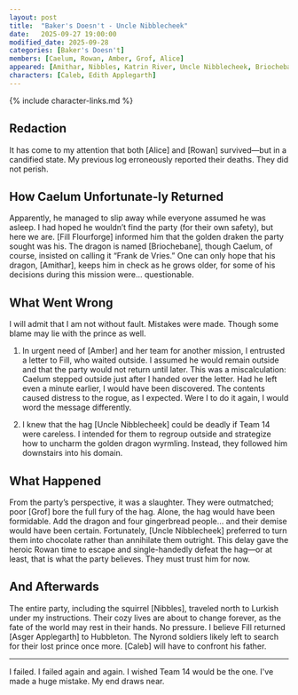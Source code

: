 ```yaml
---
layout: post
title:  "Baker's Doesn't - Uncle Nibblecheek"
date:   2025-09-27 19:00:00
modified_date: 2025-09-28
categories: [Baker's Doesn't]
members: [Caelum, Rowan, Amber, Grof, Alice]
appeared: [Amithar, Nibbles, Katrin River, Uncle Nibblecheek, Briochebane, Fill Flourforge, Bubba Wugga]
characters: [Caleb, Edith Applegarth]
---
```

{% include character-links.md %}

## Redaction
It has come to my attention that both [Alice] and [Rowan] survived—but in a candified state. My previous log erroneously reported their deaths. They did not perish.

## How Caelum Unfortunate-ly Returned
Apparently, he managed to slip away while everyone assumed he was asleep. I had hoped he wouldn’t find the party (for their own safety), but here we are. [Fill Flourforge] informed him that the golden draken the party sought was his. The dragon is named [Briochebane], though Caelum, of course, insisted on calling it “Frank de Vries.” One can only hope that his dragon, [Amithar], keeps him in check as he grows older, for some of his decisions during this mission were… questionable.

## What Went Wrong
I will admit that I am not without fault. Mistakes were made. Though some blame may lie with the prince as well.

1. In urgent need of [Amber] and her team for another mission, I entrusted a letter to Fill, who waited outside. I assumed he would remain outside and that the party would not return until later. This was a miscalculation: Caelum stepped outside just after I handed over the letter. Had he left even a minute earlier, I would have been discovered. The contents caused distress to the rogue, as I expected. Were I to do it again, I would word the message differently.

2. I knew that the hag [Uncle Nibblecheek] could be deadly if Team 14 were careless. I intended for them to regroup outside and strategize how to uncharm the golden dragon wyrmling. Instead, they followed him downstairs into his domain.

## What Happened
From the party’s perspective, it was a slaughter. They were outmatched; poor [Grof] bore the full fury of the hag. Alone, the hag would have been formidable. Add the dragon and four gingerbread people… and their demise would have been certain. Fortunately, [Uncle Nibblecheek] preferred to turn them into chocolate rather than annihilate them outright. This delay gave the heroic Rowan time to escape and single-handedly defeat the hag—or at least, that is what the party believes. They must trust him for now.

## And Afterwards
The entire party, including the squirrel [Nibbles], traveled north to Lurkish under my instructions. Their cozy lives are about to change forever, as the fate of the world may rest in their hands. No pressure.
I believe Fill returned [Asger Applegarth] to Hubbleton. The Nyrond soldiers likely left to search for their lost prince once more. [Caleb] will have to confront his father.

---

I failed. I failed again and again. I wished Team 14 would be the one. I've made a huge mistake. My end draws near.